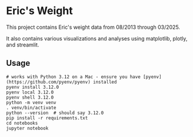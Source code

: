 # Eric's Weight
This project contains Eric's weight data from 08/2013 through 03/2025.

It also contains various visualizations and analyses using matplotlib,
plotly, and streamlit.


## Usage
```
# works with Python 3.12 on a Mac - ensure you have [pyenv](https://github.com/pyenv/pyenv) installed
pyenv install 3.12.0
pyenv local 3.12.0
pyenv shell 3.12.0
python -m venv venv
. venv/bin/activate
python --version  # should say 3.12.0
pip install -r requirements.txt
cd notebooks
jupyter notebook
```